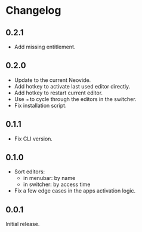 #  Changelog

## 0.2.1
- Add missing entitlement.

## 0.2.0
- Update to the current Neovide.
- Add hotkey to activate last used editor directly.
- Add hotkey to restart current editor.
- Use `⇥` to cycle through the editors in the switcher.
- Fix installation script.

## 0.1.1
- Fix CLI version.

## 0.1.0
- Sort editors:
    - in menubar: by name
    - in switcher: by access time
- Fix a few edge cases in the apps activation logic.

## 0.0.1
Initial release.

